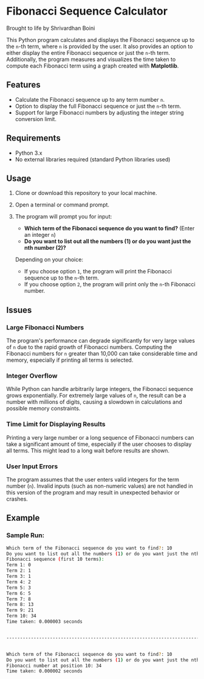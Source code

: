 # Fibonacci Sequence Calculator

Brought to life by Shrivardhan Boini

This Python program calculates and displays the Fibonacci sequence up to the `n`-th term, where `n` is provided by the user. It also provides an option to either display the entire Fibonacci sequence or just the `n`-th term. Additionally, the program measures and visualizes the time taken to compute each Fibonacci term using a graph created with **Matplotlib**.



## Features
- Calculate the Fibonacci sequence up to any term number `n`.
- Option to display the full Fibonacci sequence or just the `n`-th term.
- Support for large Fibonacci numbers by adjusting the integer string conversion limit.

## Requirements
- Python 3.x
- No external libraries required (standard Python libraries used)

## Usage

1. Clone or download this repository to your local machine.
2. Open a terminal or command prompt.
3. The program will prompt you for input:
   - **Which term of the Fibonacci sequence do you want to find?** (Enter an integer `n`)
   - **Do you want to list out all the numbers (1) or do you want just the nth number (2)?**

   Depending on your choice:
   - If you choose option `1`, the program will print the Fibonacci sequence up to the `n`-th term.
   - If you choose option `2`, the program will print only the `n`-th Fibonacci number.
## Issues

### Large Fibonacci Numbers
The program's performance can degrade significantly for very large values of `n` due to the rapid growth of Fibonacci numbers. Computing the Fibonacci numbers for `n` greater than 10,000 can take considerable time and memory, especially if printing all terms is selected.

### Integer Overflow
While Python can handle arbitrarily large integers, the Fibonacci sequence grows exponentially. For extremely large values of `n`, the result can be a number with millions of digits, causing a slowdown in calculations and possible memory constraints.

### Time Limit for Displaying Results
Printing a very large number or a long sequence of Fibonacci numbers can take a significant amount of time, especially if the user chooses to display all terms. This might lead to a long wait before results are shown.

### User Input Errors
The program assumes that the user enters valid integers for the term number (`n`). Invalid inputs (such as non-numeric values) are not handled in this version of the program and may result in unexpected behavior or crashes.


## Example

### Sample Run:

```bash
Which term of the Fibonacci sequence do you want to find?: 10
Do you want to list out all the numbers (1) or do you want just the nth number (2): 1
Fibonacci sequence (first 10 terms):
Term 1: 0
Term 2: 1
Term 3: 1
Term 4: 2
Term 5: 3
Term 6: 5
Term 7: 8
Term 8: 13
Term 9: 21
Term 10: 34
Time taken: 0.000003 seconds


-------------------------------------------------------------------------------------------------------


Which term of the Fibonacci sequence do you want to find?: 10
Do you want to list out all the numbers (1) or do you want just the nth number (2): 2
Fibonacci number at position 10: 34
Time taken: 0.000002 seconds

